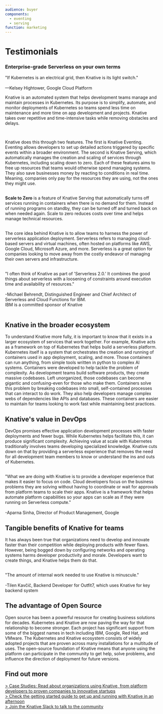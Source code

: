 ```yaml
---
audience: buyer
components:
  - eventing
  - serving
function: marketing
---
```


<div class="testimonials">
  <h1>Testimonials</h1>
  <h3><b>Enterprise-grade Serverless on your own terms</b></h3>

  <div class="testimonial">
    <div class="img">
      <img src="../../images/testimonials/kelsey.png" alt="">
    </div>
    <div class="quote">
      <div class="phrase">"If Kubernetes is an electrical grid, then Knative is its light switch."</div>
      <br>
      —Kelsey Hightower, Google Cloud Platform
    </div>
  </div>
  <p class="normal-text">
    Knative is an automated system that helps development teams manage and maintain processes in Kubernetes. Its purpose is to simplify, automate, and monitor deployments of Kubernetes so teams spend less time on maintenance and more time on app development and projects. Knative takes over repetitive and time-intensive tasks while removing obstacles and delays.
  </p>
  <br>
  <p class="normal-text">
    Knative does this through two features. The first is Knative Eventing. Eventing allows developers to set up detailed actions triggered by specific events within a broader environment. The second is Knative Serving, which automatically manages the creation and scaling of services through Kubernetes, including scaling down to zero. Each of these features aims to free up resources that teams would otherwise spend managing systems. They also save businesses money by reacting to conditions in real time. Meaning, companies only pay for the resources they are using, not the ones they might use.
  </p>
  <br>
  <div class="testimonial blue">
    <div class="img">
      <img src="../../images/testimonials/blue_zero_scaling_icon.svg" alt="">
    </div>
    <div class="quote">
      <b>Scale to Zero</b> is a feature of Knative Serving that automatically turns off services running in containers when there is no demand for them. Instead of running programs on standby, they can be turned off and turned back on when needed again. Scale to zero reduces costs over time and helps manage technical resources.
    </div>
  </div>
  <br>
  <p class="normal-text">
    The core idea behind Knative is to allow teams to harness the power of serverless application deployment. Serverless refers to managing cloud-based servers and virtual machines, often hosted on platforms like AWS, Google Cloud, Microsoft Azure, and more. Serverless is a great option for companies looking to move away from the costly endeavor of managing their own servers and infrastructure.
  </p>
  <br>
  <div class="testimonial">
    <div class="img">
      <img src="../../images/testimonials/michael.png" alt="">
    </div>
    <div class="quote">
      <div class="phrase">"I often think of Knative as part of 'Serverless 2.0.' It combines the good things about serverless with a loosening of constraints around execution time and availability of resources."</div><br>
      -Michael Behrendt, Distinguished Engineer and Chief Architect of Serverless and Cloud Functions for IBM.<br>
      IBM is a committed sponsor of Knative
    </div>
  </div>
  <br>
  <h2>Knative in the broader ecosystem</h2>
  <p class="normal-text">
    To understand Knative more fully, it is important to know that it exists in a larger ecosystem of services that work together. For example, Knative acts as a framework on top of Kubernetes that helps build a serverless platform. Kubernetes itself is a system that orchestrates the creation and running of containers used in app deployment, scaling, and more. Those containers can run anything, from simple tools written in python to complex Al systems. Containers were developed to help tackle the problem of complexity. As development teams build software products, they create massive codebases. Left unorganized, those codebases can become gigantic and confusing-even for those who make them. Containers solve this problem by breaking codebases into small, self-contained processes that can interact to do work. They also help developers manage complex webs of dependencies like APIs and databases. These containers are easier to maintain for teams looking to work fast while maintaining best practices.
  </p>

  <h2>Knative's value in DevOps</h2>
  <p class="normal-text">
    DevOps promises effective application development processes with faster deployments and fewer bugs. While Kubernetes helps facilitate this, it can produce significant complexity. Achieving value at scale with Kubernetes traditionally involves teams developing specialized knowledge. Knative cuts down on that by providing a serverless experience that removes the need for all development team members to know or understand the ins and outs of Kubernetes.
  </p>
  <br>
  <div class="testimonial">
    <div class="img">
      <img src="../../images/testimonials/aparna.png" alt="">
    </div>
    <div class="quote">
      <div class="phrase">"What we are doing with Knative is to provide a developer experience that makes it easier to focus on code. Cloud developers focus on the business problems they are solving without having to coordinate or wait for approvals from platform teams to scale their apps. Knative is a framework that helps automate platform capabilities so your apps can scale as if they were running on Serverless compute."</div><br>
      -Aparna Sinha, Director of Product Management, Google
    </div>
  </div>

  <h2>Tangible benefits of Knative for teams</h2>
  <p class="normal-text">
    It has always been true that organizations need to develop and innovate faster than their competition while deploying products with fewer flaws. However, being bogged down by configuring networks and operating systems harms developer productivity and morale. Developers want to create things, and Knative helps them do that.
  </p>
  <br>
  <div class="testimonial">
    <div class="img">
      <img src="../../images/testimonials/tilen.png" alt="">
    </div>
    <div class="quote">
      <div class="phrase">"The amount of internal work needed to use Knative is minuscule."</div><br>
      -Tilen Kavčič, Backend Developer for Outfit7, which uses Knative for key backend system
    </div>
  </div>

  <h2>The advantage of Open Source</h2>
  <p class="normal-text">
    Open source has been a powerful resource for creating business solutions for decades. Kubernetes and Knative are now paving the way for that relationship to become stronger. Each project has significant support from some of the biggest names in tech including IBM, Google, Red Hat, and VMware. The Kubernetes and Knative ecosystem consists of widely adopted projects that are proven across many installations for a multitude of uses. The open-source foundation of Knative means that anyone using the platform can participate in the community to get help, solve problems, and influence the direction of deployment for future versions.
  </p>

  <h2>Find out more</h2>
  <div class="find-links">
    <a href="../case-studies/deepc">> Case Studies: Read about organizations using Knative, from platform developers to proven companies to innovative startups</a><br>
    <a href="../../getting-started/">> Check the getting started guide to get up and running with Knative in an afternoon</a><br>
    <a href="../../community/">> Join the Knative Slack to talk to the community</a>
  </div>
</div>
